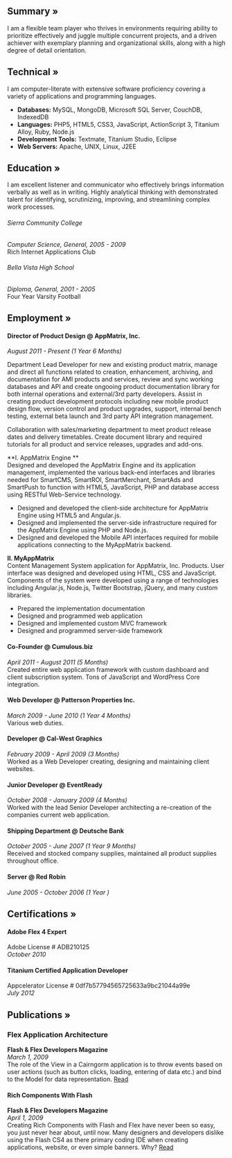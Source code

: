 [ffdm_article_1]: http://jonniespratley.me/assets/jonnie/publications/ffdm_article1.jpg "FFDM Article 1"
[ffdm_article_2]: http://jonniespratley.me/assets/jonnie/publications/ffdm_article2.jpg "FFDM Article 2"





## Summary »

I am a flexible team player who thrives in environments requiring ability to prioritize effectively and juggle multiple concurrent projects, and a driven achiever with exemplary planning and organizational skills, along with a high degree of detail orientation.


## Technical »

I am computer-literate with extensive software proficiency covering a variety of applications and programming languages.

* **Databases:**				MySQL, MongoDB, Microsoft SQL Server, CouchDB, IndexedDB
* **Languages:** 				PHP5, HTML5, CSS3, JavaScript, ActionScript 3, Titanium Alloy, Ruby, Node.js
* **Development Tools:**		Textmate, Titanium Studio, Eclipse
* **Web Servers:**				Apache, UNIX, Linux, J2EE
 




## Education »

I am excellent listener and communicator who effectively brings information verbally as well as in writing. Highly analytical thinking with demonstrated talent for identifying, scrutinizing, improving, and streamlining complex work processes.



###### Sierra Community College 
_Computer Science, General, 2005 - 2009_  
Rich Internet Applications Club  

 

###### Bella Vista High School  
_Diploma, General, 2001 - 2005_  
Four Year Varsity Football






 

## Employment »


#### Director of Product Design @ AppMatrix, Inc.  
_August 2011 - Present (1 Year 6 Months)_
  
Department Lead Developer for new and existing product matrix, manage and direct all functions related to creation, enhancement, archiving, and documentation for AMI products and services, review and sync working databases and API and create ongooing product documentation library for both internal operations and external/3rd party developers. Assist in creating product development protocols including new mobile product design flow, version control and product upgrades, support, internal bench testing, external beta launch and 3rd party API integration management. 

Collaboration with sales/marketing department to meet product release dates and delivery timetables. Create document library and required tutorials for all product and service releases, upgrades and add-ons.



**I. AppMatrix Engine **  
Designed and developed the AppMatrix Engine and its application management, implemented the various back-end interfaces and libraries needed for SmartCMS, SmartROI, SmartMerchant, SmartAds and SmartPush to function with HTML5, JavaScript, PHP and database access using RESTful Web-Service technology.

 * Designed and developed the client-side architecture for AppMatrix Engine using HTML5 and Angular.js.
 * Designed and implemented the server-side infrastructure required for the AppMatrix Engine using PHP and Node.js.
 * Designed and developed the Mobile API interfaces required for mobile applications connecting to the MyAppMatrix backend.

**II. MyAppMatrix**  
Content Management System application for AppMatrix, Inc. Products. User interface was designed and developed using HTML, CSS and JavaScript. Components of the system were developed using a range of technologies including Angular.js, Node.js, Twitter Bootstrap, jQuery, and many custom libraries.

* Prepared the implementation documentation
* Designed and programmed web application
* Designed and implemented custom MVC framework
* Designed and programmed server-side framework


#### Co-Founder @ Cumulous.biz  
_April 2011 - August 2011 (5 Months)_  
Created entire web application framework with custom dashboard and client subscription system. Tons of JavaScript and WordPress Core integration.

#### Web Developer @ Patterson Properties Inc.  
_March 2009 - June 2010 (1 Year 4 Months)_  
Various web duties.

#### Developer @ Cal-West Graphics  
_February 2009 - April 2009 (3 Months)_  
Worked as a Web Developer creating, designing and maintaining client websites.


#### Junior Developer @ EventReady  
_October 2008 - January 2009 (4 Months)_  
Worked with the lead Senior Developer architecting a re-creation of the companies current web application.

#### Shipping Department @ Deutsche Bank  
_October 2005 - June 2007 (1 Year 9 Months)_  
Received and stocked company supplies, maintained all product supplies throughout office.

#### Server @ Red Robin
_June 2005 - October 2006 (1 Year )_  
 



## Certifications »

#### Adobe Flex 4 Expert  
Adobe License # ADB210125  
_October 2010_  

#### Titanium Certified Application Developer  
Appcelerator License # 0df7b57794565725633a9bc21044a99e  
_July 2012_






## Publications »

### Flex Application Architecture
__Flash & Flex Developers Magazine__  
_March 1, 2009_  
The role of the View in a Cairngorm application is to throw events based on user actions (such as
button clicks, loading, entering of data etc.) and bind to the Model for data representation. [Read](http://jonniespratley.me/assets/jonnie/publications/3_2009_Flex_Application_Architecture.pdf)


#### Rich Components With Flash  
__Flash & Flex Developers Magazine__  
_April 1, 2009_  
Creating Rich Components with Flash and Flex have never been so easy, you just never hear
about, until now. Many designers and developers dislike using the Flash CS4 as there primary
coding IDE when creating applications, website, or even simple banners. Why? [Read](http://jonniespratley.me/assets/jonnie/publications/4_2009_Rich_Components_with_Flash_and_Flex.pdf)

 